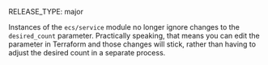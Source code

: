 RELEASE_TYPE: major

Instances of the `ecs/service` module no longer ignore changes to the
`desired_count` parameter.  Practically speaking, that means you can edit the
parameter in Terraform and those changes will stick, rather than having to
adjust the desired count in a separate process.
